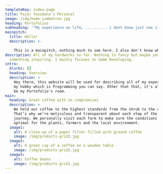 ```yaml
---
templateKey: index-page
title: Fajar Yasodana's Personal
image: /img/home-jumbotron.jpg
heading: Portofolios
subheading: '"My experience on life, .......... i dont know just see it for yourself."'
mainpitch:
  title: Hello!
  description: >-
    
    This is a mainpitch, nothing much to see here. I also don't know what to put here.
description: All of my hardworks so far. Nothing to fancy but maybe you can see
  something inspiring. I mainly focuses on Game Developing.
intro:
  blurbs: []
  heading: Overview
  description: >
    Hey there, this website will be used for describing all of my experience of
    my hobby which is Programming you can say. Other that that, it's also will
    be my Portofolio's room.
main:
  heading: Great coffee with no compromises
  description: >
    We hold our coffee to the highest standards from the shrub to the cup.
    That’s why we’re meticulous and transparent about each step of the coffee’s
    journey. We personally visit each farm to make sure the conditions are
    optimal for the plants, farmers and the local environment.
  image1:
    alt: A close-up of a paper filter filled with ground coffee
    image: /img/products-grid3.jpg
  image2:
    alt: A green cup of a coffee on a wooden table
    image: /img/products-grid2.jpg
  image3:
    alt: Coffee beans
    image: /img/products-grid1.jpg
---
```

